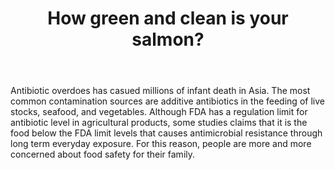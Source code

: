 ﻿---
layout: post
title: How green and clean is your salmon? #Design&Visual
---

Antibiotic overdoes has casued millions of infant death in Asia. The most common contamination sources are additive antibiotics in the feeding of live stocks, seafood, and vegetables. Although FDA has a regulation limit for antibiotic level in agricultural products, some studies claims that it is the food below the FDA limit levels that causes antimicrobial resistance through long term everyday exposure. For this reason, people are more and more concerned about food safety for their family. 


